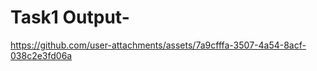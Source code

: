 
<h1>Task1 Output-</h1>


https://github.com/user-attachments/assets/7a9cfffa-3507-4a54-8acf-038c2e3fd06a

